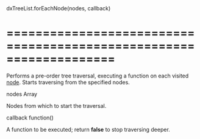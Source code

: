 <!--id-->dxTreeList.forEachNode(nodes, callback)<!--/id-->
===================================================================
===================================================================

<!--shortDescription-->
Performs a pre-order tree traversal, executing a function on each visited [node](/Documentation/ApiReference/UI_Widgets/dxTreeList/Node/). Starts traversing from the specified nodes.
<!--/shortDescription-->

<!--paramName1-->nodes<!--/paramName1-->
<!--paramType1-->Array<dxTreeListNode><!--/paramType1-->
<!--paramDescription1-->
Nodes from which to start the traversal.
<!--/paramDescription1-->

<!--paramName2-->callback<!--/paramName2-->
<!--paramType2-->function()<!--/paramType2-->
<!--paramDescription2-->
A function to be executed; return **false** to stop traversing deeper.
<!--/paramDescription2-->

<!--fullDescription-->

<!--/fullDescription-->